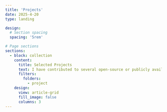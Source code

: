 ```yaml
---
title: 'Projects'
date: 2025-4-20
type: landing

design:
  # Section spacing
  spacing: '5rem'

# Page sections
sections:
  - block: collection
    content:
      title: Selected Projects
      text: I have contributed to several open-source or publicly available projects, with the hope of contributing to the academic community.
      filters:
        folders:
          - project
    design:
      view: article-grid
      fill_image: false
      columns: 3
---
```

